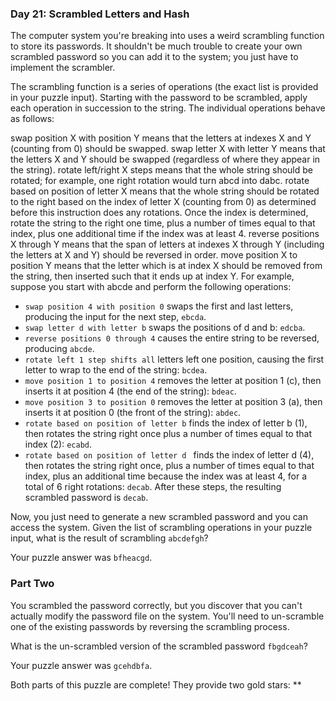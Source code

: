 ### Day 21: Scrambled Letters and Hash

The computer system you're breaking into uses a weird scrambling function to store its passwords. It shouldn't be much trouble to create your own scrambled password so you can add it to the system; you just have to implement the scrambler.

The scrambling function is a series of operations (the exact list is provided in your puzzle input). Starting with the password to be scrambled, apply each operation in succession to the string. The individual operations behave as follows:

swap position X with position Y means that the letters at indexes X and Y (counting from 0) should be swapped.
swap letter X with letter Y means that the letters X and Y should be swapped (regardless of where they appear in the string).
rotate left/right X steps means that the whole string should be rotated; for example, one right rotation would turn abcd into dabc.
rotate based on position of letter X means that the whole string should be rotated to the right based on the index of letter X (counting from 0) as determined before this instruction does any rotations. Once the index is determined, rotate the string to the right one time, plus a number of times equal to that index, plus one additional time if the index was at least 4.
reverse positions X through Y means that the span of letters at indexes X through Y (including the letters at X and Y) should be reversed in order.
move position X to position Y means that the letter which is at index X should be removed from the string, then inserted such that it ends up at index Y.
For example, suppose you start with abcde and perform the following operations:

	
- `swap position 4 with position 0` 		swaps the first and last letters, producing the input for the next step, `ebcda`.
- `swap letter d with letter b` 			swaps the positions of d and b: `edcba`.
- `reverse positions 0 through 4` 		causes the entire string to be reversed, producing `abcde`.
- `rotate left 1 step shifts all` 		letters left one position, causing the first letter to wrap to the end of the string: `bcdea`.
- `move position 1 to position 4` 		removes the letter at position 1 (c), then inserts it at position 4 (the end of the string): `bdeac`.
- `move position 3 to position 0` 		removes the letter at position 3 (a), then inserts it at position 0 (the front of the string): `abdec`.
- `rotate based on position of letter b` 	finds the index of letter b (1), then rotates the string right once plus a number of times equal to that index (2): `ecabd`.
- `rotate based on position of letter d `	finds the index of letter d (4), then rotates the string right once, plus a number of times equal to that index, plus an additional time because the index was at least 4, for a total of 6 right rotations: `decab`.
After these steps, the resulting scrambled password is `decab`.

Now, you just need to generate a new scrambled password and you can access the system. Given the list of scrambling operations in your puzzle input, what is the result of scrambling `abcdefgh`?

Your puzzle answer was `bfheacgd`.

### Part Two

You scrambled the password correctly, but you discover that you can't actually modify the password file on the system. You'll need to un-scramble one of the existing passwords by reversing the scrambling process.

What is the un-scrambled version of the scrambled password `fbgdceah`?

Your puzzle answer was `gcehdbfa`.

Both parts of this puzzle are complete! They provide two gold stars: **
